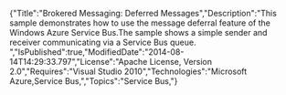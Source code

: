 {"Title":"Brokered Messaging: Deferred Messages","Description":"This sample demonstrates how to use the message deferral feature of the Windows Azure Service Bus.The sample shows a simple sender and receiver communicating via a Service Bus queue. ","IsPublished":true,"ModifiedDate":"2014-08-14T14:29:33.797","License":"Apache License, Version 2.0","Requires":"Visual Studio 2010","Technologies":"Microsoft Azure,Service Bus,","Topics":"Service Bus,"}
